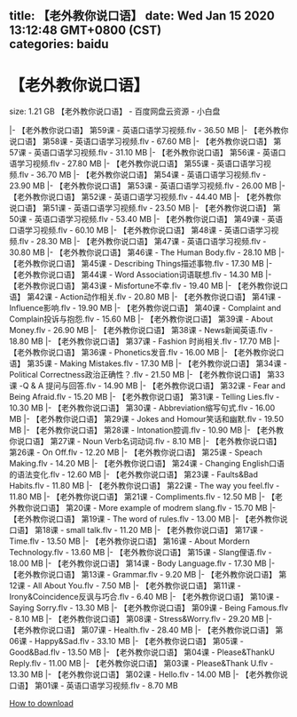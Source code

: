 
title: 【老外教你说口语】
date: Wed Jan 15 2020 13:12:48 GMT+0800 (CST)    
categories: baidu
---

# 【老外教你说口语】
size: 1.21 GB
 【老外教你说口语】 - 百度网盘云资源 - 小白盘
 
|- 【老外教你说口语】 第59课 - 英语口语学习视频.flv - 36.50 MB
|- 【老外教你说口语】 第58课 - 英语口语学习视频.flv - 67.60 MB
|- 【老外教你说口语】 第57课 - 英语口语学习视频.flv - 31.10 MB
|- 【老外教你说口语】 第56课 - 英语口语学习视频.flv - 27.80 MB
|- 【老外教你说口语】 第55课 - 英语口语学习视频.flv - 36.70 MB
|- 【老外教你说口语】 第54课 - 英语口语学习视频.flv - 23.90 MB
|- 【老外教你说口语】 第53课 - 英语口语学习视频.flv - 26.00 MB
|- 【老外教你说口语】 第52课 - 英语口语学习视频.flv - 44.40 MB
|- 【老外教你说口语】 第51课 - 英语口语学习视频.flv - 23.50 MB
|- 【老外教你说口语】 第50课 - 英语口语学习视频.flv - 53.40 MB
|- 【老外教你说口语】 第49课 - 英语口语学习视频.flv - 60.10 MB
|- 【老外教你说口语】 第48课 - 英语口语学习视频.flv - 28.30 MB
|- 【老外教你说口语】 第47课 - 英语口语学习视频.flv - 30.80 MB
|- 【老外教你说口语】 第46课 - The Human Body.flv - 28.10 MB
|- 【老外教你说口语】 第45课 - Describing Things描述事物.flv - 17.30 MB
|- 【老外教你说口语】 第44课 - Word Association词语联想.flv - 14.30 MB
|- 【老外教你说口语】 第43课 - Misfortune不幸.flv - 19.40 MB
|- 【老外教你说口语】 第42课 - Action动作相关.flv - 20.80 MB
|- 【老外教你说口语】 第41课 - Influence影响.flv - 19.90 MB
|- 【老外教你说口语】 第40课 - Complaint and Complain投诉与抱怨.flv - 15.60 MB
|- 【老外教你说口语】 第39课 - About Money.flv - 26.90 MB
|- 【老外教你说口语】 第38课 - News新闻英语.flv - 18.80 MB
|- 【老外教你说口语】 第37课 - Fashion 时尚相关.flv - 17.70 MB
|- 【老外教你说口语】 第36课 - Phonetics发音.flv - 16.00 MB
|- 【老外教你说口语】 第35课 - Making Mistakes.flv - 17.30 MB
|- 【老外教你说口语】 第34课 - Political Correctness政治正确性？.flv - 21.50 MB
|- 【老外教你说口语】 第33课 -Q & A 提问与回答.flv - 14.90 MB
|- 【老外教你说口语】 第32课 - Fear and Being Afraid.flv - 15.20 MB
|- 【老外教你说口语】 第31课 - Telling Lies.flv - 10.30 MB
|- 【老外教你说口语】 第30课 - Abbreviation缩写句式.flv - 16.00 MB
|- 【老外教你说口语】 第29课 - Jokes and Homour笑话和幽默.flv - 19.50 MB
|- 【老外教你说口语】 第28课 - Intonation腔调.flv - 10.90 MB
|- 【老外教你说口语】 第27课 - Noun Verb名词动词.flv - 8.10 MB
|- 【老外教你说口语】 第26课 - On Off.flv - 12.20 MB
|- 【老外教你说口语】 第25课 - Speach Making.flv - 14.20 MB
|- 【老外教你说口语】 第24课 - Changing English口语的语法变化.flv - 12.60 MB
|- 【老外教你说口语】 第23课 - Faults&Bad Habits.flv - 11.80 MB
|- 【老外教你说口语】 第22课 - The way you feel.flv - 11.80 MB
|- 【老外教你说口语】 第21课 - Compliments.flv - 12.50 MB
|- 【老外教你说口语】 第20课 - More example of modrem slang.flv - 15.70 MB
|- 【老外教你说口语】 第19课 - The word of rules.flv - 13.00 MB
|- 【老外教你说口语】 第18课 - small talk.flv - 11.20 MB
|- 【老外教你说口语】 第17课 - Time.flv - 13.50 MB
|- 【老外教你说口语】 第16课 - About Mordern Technology.flv - 13.60 MB
|- 【老外教你说口语】 第15课 - Slang俚语.flv - 18.00 MB
|- 【老外教你说口语】 第14课 - Body Language.flv - 17.30 MB
|- 【老外教你说口语】 第13课 - Grammar.flv - 9.20 MB
|- 【老外教你说口语】 第12课 - All About You.flv - 7.50 MB
|- 【老外教你说口语】 第11课 - Irony&Coincidence反讽与巧合.flv - 6.40 MB
|- 【老外教你说口语】 第10课 - Saying Sorry.flv - 13.30 MB
|- 【老外教你说口语】 第09课 - Being Famous.flv - 8.10 MB
|- 【老外教你说口语】 第08课 - Stress&Worry.flv - 29.20 MB
|- 【老外教你说口语】 第07课 - Health.flv - 28.40 MB
|- 【老外教你说口语】 第06课 - Happy&Sad.flv - 33.10 MB
|- 【老外教你说口语】 第05课 - Good&Bad.flv - 13.50 MB
|- 【老外教你说口语】 第04课 - Please&ThankU Reply.flv - 11.00 MB
|- 【老外教你说口语】 第03课 - Please&Thank U.flv - 13.30 MB
|- 【老外教你说口语】 第02课 - Hello.flv - 14.00 MB
|- 【老外教你说口语】 第01课 - 英语口语学习视频.flv - 8.70 MB

[How to download](https://bpcam.bemobtrk.com/go/2ceec3aa-1ca2-46d6-b9ff-aaa5c184517c?jno=139)